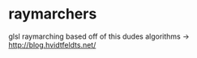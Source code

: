 raymarchers
===========

glsl raymarching based off of this dudes algorithms -> http://blog.hvidtfeldts.net/
